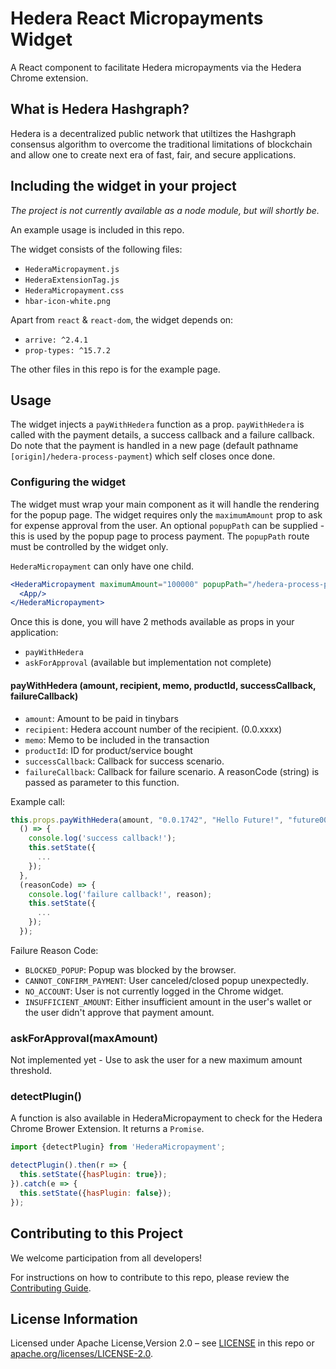 # Hedera React Micropayments Widget

A React component to facilitate Hedera micropayments via the Hedera Chrome extension.

## What is Hedera Hashgraph?
Hedera is a decentralized public network that utiltizes the Hashgraph consensus algorithm to overcome the traditional limitations of blockchain and allow one to create next era of fast, fair, and secure applications.

## Including the widget in your project

_The project is not currently available as a node module, but will shortly be._

An example usage is included in this repo.

The widget consists of the following files:

-   `HederaMicropayment.js`
-   `HederaExtensionTag.js`
-   `HederaMicropayment.css`
-   `hbar-icon-white.png`

Apart from `react` & `react-dom`, the widget depends on:

-   `arrive: ^2.4.1`
-   `prop-types: ^15.7.2`

The other files in this repo is for the example page.

## Usage

The widget injects a `payWithHedera` function as a prop. `payWithHedera` is called with the payment details, a success callback and a failure callback. Do note that the payment is handled in a new page (default pathname `[origin]/hedera-process-payment`) which self closes once done.

### Configuring the widget

The widget must wrap your main component as it will handle the rendering for the popup page. The widget requires only the `maximumAmount` prop to ask for expense approval from the user. An optional `popupPath` can be supplied  - this is used by the popup page to process payment. The `popupPath` route must be controlled by the widget only.

`HederaMicropayment` can only have one child.

```jsx
<HederaMicropayment maximumAmount="100000" popupPath="/hedera-process-payment">
  <App/>
</HederaMicropayment>
```

Once this is done, you will have 2 methods available as props in your application:
-   `payWithHedera`
-   `askForApproval` (available but implementation not complete)


#### payWithHedera (amount, recipient, memo, productId, successCallback, failureCallback)

- `amount`: Amount to be paid in tinybars
- `recipient`: Hedera account number of the recipient. (0.0.xxxx)
- `memo`: Memo to be included in the transaction
- `productId`: ID for product/service bought
- `successCallback`: Callback for success scenario.
- `failureCallback`: Callback for failure scenario. A reasonCode (string) is passed as parameter to this function.

Example call:

```jsx
this.props.payWithHedera(amount, "0.0.1742", "Hello Future!", "future007",
  () => {
    console.log('success callback!');
    this.setState({
      ...
    });
  },
  (reasonCode) => {
    console.log('failure callback!', reason);
    this.setState({
      ...
    });
  });
```

Failure Reason Code:
- `BLOCKED_POPUP`: Popup was blocked by the browser.
- `CANNOT_CONFIRM_PAYMENT`: User canceled/closed popup unexpectedly.
- `NO_ACCOUNT`: User is not currently logged in the Chrome widget.
- `INSUFFICIENT_AMOUNT`: Either insufficient amount in the user's wallet or the user didn't approve that payment amount.

### askForApproval(maxAmount)

Not implemented yet - Use to ask the user for a new maximum amount threshold.

### detectPlugin()

A function is also available in HederaMicropayment to check for the Hedera Chrome Brower Extension. It returns a `Promise`.

```jsx
import {detectPlugin} from 'HederaMicropayment';

detectPlugin().then(r => {
  this.setState({hasPlugin: true});
}).catch(e => {
  this.setState({hasPlugin: false});
});
```

## Contributing to this Project

We welcome participation from all developers!

For instructions on how to contribute to this repo, please review the [Contributing Guide](CONTRIBUTING.md).

## License Information

Licensed under Apache License,Version 2.0 – see [LICENSE](LICENSE) in this repo or [apache.org/licenses/LICENSE-2.0](http://www.apache.org/licenses/LICENSE-2.0).
